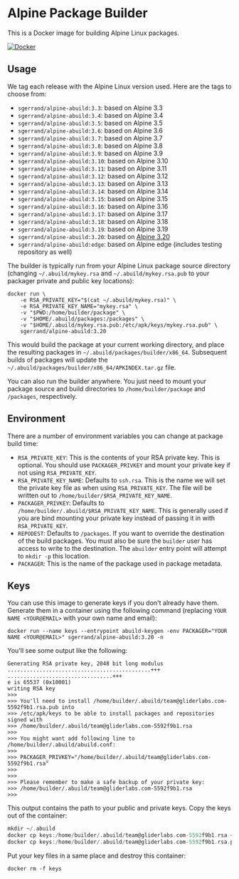 # Alpine Package Builder

This is a Docker image for building Alpine Linux packages.

[![Docker](https://github.com/sgerrand/docker-alpine-abuild/actions/workflows/docker-publish.yml/badge.svg?branch=main&event=push)](https://github.com/sgerrand/docker-alpine-abuild/actions/workflows/docker-publish.yml)

## Usage

We tag each release with the Alpine Linux version used. Here are the tags to choose from:

* `sgerrand/alpine-abuild:3.3`: based on Alpine 3.3
* `sgerrand/alpine-abuild:3.4`: based on Alpine 3.4
* `sgerrand/alpine-abuild:3.5`: based on Alpine 3.5
* `sgerrand/alpine-abuild:3.6`: based on Alpine 3.6
* `sgerrand/alpine-abuild:3.7`: based on Alpine 3.7
* `sgerrand/alpine-abuild:3.8`: based on Alpine 3.8
* `sgerrand/alpine-abuild:3.9`: based on Alpine 3.9
* `sgerrand/alpine-abuild:3.10`: based on Alpine 3.10
* `sgerrand/alpine-abuild:3.11`: based on Alpine 3.11
* `sgerrand/alpine-abuild:3.12`: based on Alpine 3.12
* `sgerrand/alpine-abuild:3.13`: based on Alpine 3.13
* `sgerrand/alpine-abuild:3.14`: based on Alpine 3.14
* `sgerrand/alpine-abuild:3.15`: based on Alpine 3.15
* `sgerrand/alpine-abuild:3.16`: based on Alpine 3.16
* `sgerrand/alpine-abuild:3.17`: based on Alpine 3.17
* `sgerrand/alpine-abuild:3.18`: based on Alpine 3.18
* `sgerrand/alpine-abuild:3.19`: based on Alpine 3.19
* `sgerrand/alpine-abuild:3.20`: based on [Alpine 3.20](https://alpinelinux.org/posts/Alpine-3.20.0-released.html)
* `sgerrand/alpine-abuild:edge`: based on Alpine edge (includes testing repository as well)

The builder is typically run from your Alpine Linux package source directory (changing `~/.abuild/mykey.rsa` and `~/.abuild/mykey.rsa.pub` to your packager private and public key locations):

```
docker run \
	-e RSA_PRIVATE_KEY="$(cat ~/.abuild/mykey.rsa)" \
	-e RSA_PRIVATE_KEY_NAME="mykey.rsa" \
	-v "$PWD:/home/builder/package" \
	-v "$HOME/.abuild/packages:/packages" \
	-v "$HOME/.abuild/mykey.rsa.pub:/etc/apk/keys/mykey.rsa.pub" \
	sgerrand/alpine-abuild:3.20
```

This would build the package at your current working directory, and place the resulting packages in `~/.abuild/packages/builder/x86_64`. Subsequent builds of packages will update the `~/.abuild/packages/builder/x86_64/APKINDEX.tar.gz` file.

You can also run the builder anywhere. You just need to mount your package source and build directories to `/home/builder/package` and `/packages`, respectively.

## Environment

There are a number of environment variables you can change at package build time:

* `RSA_PRIVATE_KEY`: This is the contents of your RSA private key. This is optional. You should use `PACKAGER_PRIVKEY` and mount your private key if not using `RSA_PRIVATE_KEY`.
* `RSA_PRIVATE_KEY_NAME`: Defaults to `ssh.rsa`. This is the name we will set the private key file as when using `RSA_PRIVATE_KEY`. The file will be written out to `/home/builder/$RSA_PRIVATE_KEY_NAME`.
* `PACKAGER_PRIVKEY`: Defaults to `/home/builder/.abuild/$RSA_PRIVATE_KEY_NAME`. This is generally used if you are bind mounting your private key instead of passing it in with `RSA_PRIVATE_KEY`.
* `REPODEST`: Defaults to `/packages`. If you want to override the destination of the build packages. You must also be sure the `builder` user has access to write to the destination. The `abuilder` entry point will attempt to `mkdir -p` this location.
* `PACKAGER`: This is the name of the package used in package metadata.

## Keys

You can use this image to generate keys if you don't already have them. Generate them in a container using the following command (replacing `YOUR NAME <YOUR@EMAIL>` with your own name and email):

```
docker run --name keys --entrypoint abuild-keygen -env PACKAGER="YOUR NAME <YOUR@EMAIL>" sgerrand/alpine-abuild:3.20 -n
```

You'll see some output like the following:

```
Generating RSA private key, 2048 bit long modulus
.............................................+++
.................................+++
e is 65537 (0x10001)
writing RSA key
>>>
>>> You'll need to install /home/builder/.abuild/team@gliderlabs.com-5592f9b1.rsa.pub into
>>> /etc/apk/keys to be able to install packages and repositories signed with
>>> /home/builder/.abuild/team@gliderlabs.com-5592f9b1.rsa
>>>
>>> You might want add following line to /home/builder/.abuild/abuild.conf:
>>>
>>> PACKAGER_PRIVKEY="/home/builder/.abuild/team@gliderlabs.com-5592f9b1.rsa"
>>>
>>>
>>> Please remember to make a safe backup of your private key:
>>> /home/builder/.abuild/team@gliderlabs.com-5592f9b1.rsa
>>>
```

This output contains the path to your public and private keys. Copy the keys out of the container:

```a
mkdir ~/.abuild
docker cp keys:/home/builder/.abuild/team@gliderlabs.com-5592f9b1.rsa ~/.abuild/
docker cp keys:/home/builder/.abuild/team@gliderlabs.com-5592f9b1.rsa.pub ~/.abuild/
```

Put your key files in a same place and destroy this container:

```
docker rm -f keys
```
